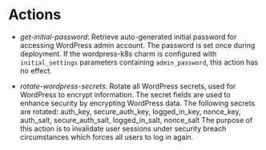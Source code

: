 # Actions

- _get-initial-password_: Retrieve auto-generated initial password for accessing WordPress admin
  account. The password is set once during deployment. If the wordpress-k8s charm is configured
  with `initial_settings` parameters containing `admin_password`, this action has no effect.

- _rotate-wordpress-secrets_: Rotate all WordPress secrets, used for WordPress to encrypt
  information. The secret fields are used to enhance security by encrypting WordPress data. The
  following secrets are rotated: auth_key, secure_auth_key, logged_in_key, nonce_key, auth_salt,
  secure_auth_salt, logged_in_salt, nonce_salt
  The purpose of this action is to invalidate user sessions under security breach circumstances
  which forces all users to log in again.
